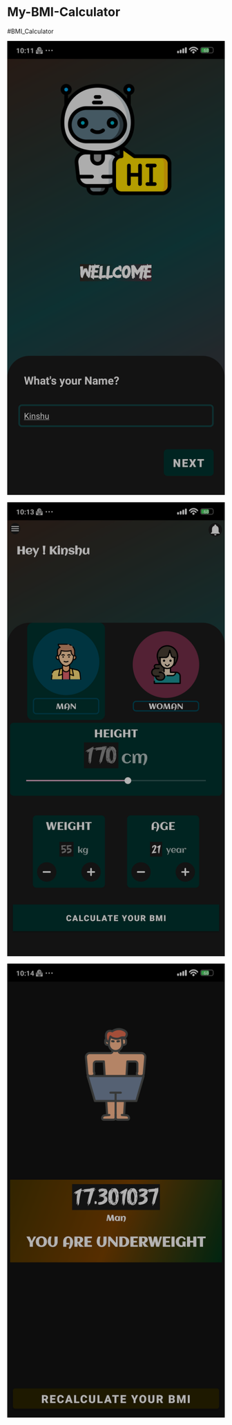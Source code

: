 # My-BMI-Calculator

#BMI_Calculator

<p align="center">
  <img src="https://github.com/kinshumangal/My-BMI-Calculator/blob/main/my_BMI1.png" alt="Home Screenshot" width="600">
</p>

<p align="center">
  <img src="https://github.com/kinshumangal/My-BMI-Calculator/blob/main/my_BMI2.png" alt="Add details" width="600">
</p>

<p align="center">
  <img src="https://github.com/kinshumangal/My-BMI-Calculator/blob/main/my_BMI3.png" alt="Result" width="600">
</p>
